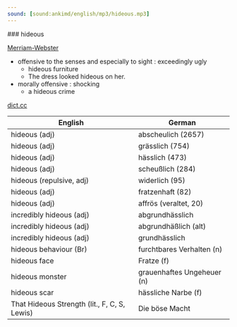 ```yaml
---
sound: [sound:ankimd/english/mp3/hideous.mp3]
---
```


\### hideous

[Merriam-Webster](https://www.merriam-webster.com/dictionary/hideous)

- offensive to the senses and especially to sight : exceedingly ugly
    - hideous furniture
    - The dress looked hideous on her.
- morally offensive : shocking
    - a hideous crime

[dict.cc](https://www.dict.cc/hideous)

| English        | German       |
| -------------- | ------------ |
| hideous (adj) | abscheulich (2657) |
| hideous (adj) | grässlich (754) |
| hideous (adj) | hässlich (473) |
| hideous (adj) | scheußlich (284) |
| hideous (repulsive, adj) | widerlich (95) |
| hideous (adj) | fratzenhaft (82) |
| hideous (adj) | affrös (veraltet, 20) |
| incredibly hideous (adj) | abgrundhässlich |
| incredibly hideous (adj) | abgrundhäßlich (alt) |
| incredibly hideous (adj) | grundhässlich |
| hideous behaviour (Br) | furchtbares Verhalten (n) |
| hideous face | Fratze (f) |
| hideous monster | grauenhaftes Ungeheuer (n) |
| hideous scar | hässliche Narbe (f) |
| That Hideous Strength (lit., F, C, S, Lewis) | Die böse Macht |
